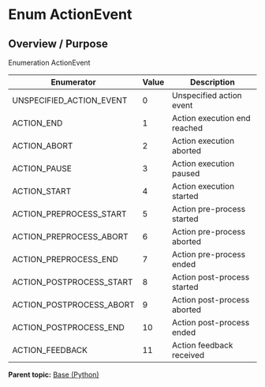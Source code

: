 # Enum ActionEvent

## Overview / Purpose

Enumeration ActionEvent

|Enumerator|Value|Description|
|----------|-----|-----------|
|UNSPECIFIED\_ACTION\_EVENT|0|Unspecified action event|
|ACTION\_END|1|Action execution end reached|
|ACTION\_ABORT|2|Action execution aborted|
|ACTION\_PAUSE|3|Action execution paused|
|ACTION\_START|4|Action execution started|
|ACTION\_PREPROCESS\_START|5|Action pre-process started|
|ACTION\_PREPROCESS\_ABORT|6|Action pre-process aborted|
|ACTION\_PREPROCESS\_END|7|Action pre-process ended|
|ACTION\_POSTPROCESS\_START|8|Action post-process started|
|ACTION\_POSTPROCESS\_ABORT|9|Action post-process aborted|
|ACTION\_POSTPROCESS\_END|10|Action post-process ended|
|ACTION\_FEEDBACK|11|Action feedback received|

**Parent topic:** [Base \(Python\)](../../summary_pages/Base.md)

